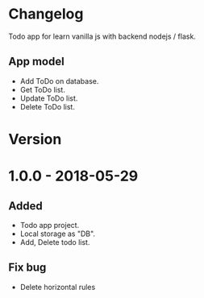 # Changelog

Todo app for learn vanilla js with backend nodejs / flask.

## App model
- Add ToDo on database.
- Get ToDo list.
- Update ToDo list.
- Delete ToDo list.

# Version

# 1.0.0 - 2018-05-29

## Added
- Todo app project.
- Local storage as "DB".
- Add, Delete todo list.

## Fix bug

- Delete horizontal rules